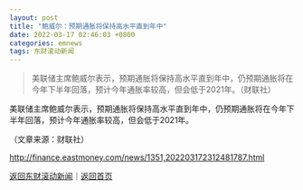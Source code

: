 ```yaml
---
layout: post
title: "鲍威尔：预期通胀将保持高水平直到年中"
date: 2022-03-17 02:46:03 +0800
categories: emnews
tags: 东财滚动新闻
---
```

> 美联储主席鲍威尔表示，预期通胀将保持高水平直到年中，仍预期通胀将在今年下半年回落，预计今年通胀率较高，但会低于2021年。（财联社）

<p>美联储主席鲍威尔表示，预期通胀将保持高水平直到年中，仍预期通胀将在今年下半年回落，预计今年通胀率较高，但会低于2021年。</p><p class="em_media">（文章来源：财联社）</p>

<http://finance.eastmoney.com/news/1351,202203172312481787.html>

[返回东财滚动新闻](//finews.withounder.com/emnews/)｜[返回首页](//finews.withounder.com/)